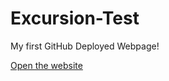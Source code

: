 # Excursion-Test
My first GitHub Deployed Webpage!

[Open the website](https://ericasw28.github.io/Excursion/)

